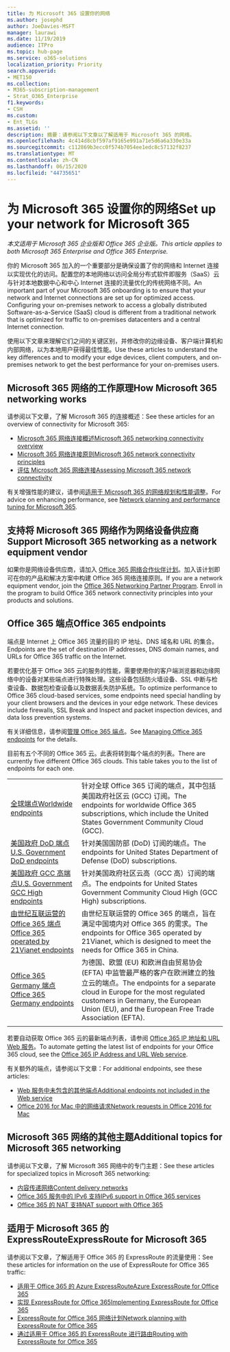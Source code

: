 ```yaml
---
title: 为 Microsoft 365 设置你的网络
ms.author: josephd
author: JoeDavies-MSFT
manager: laurawi
ms.date: 11/19/2019
audience: ITPro
ms.topic: hub-page
ms.service: o365-solutions
localization_priority: Priority
search.appverid:
- MET150
ms.collection:
- M365-subscription-management
- Strat_O365_Enterprise
f1.keywords:
- CSH
ms.custom:
- Ent_TLGs
ms.assetid: ''
description: 摘要：请参阅以下文章以了解适用于 Microsoft 365 的网络。
ms.openlocfilehash: 4c414d8cbf597af9165e991a71e5d6a6a330e33a
ms.sourcegitcommit: c112869b3ecc0f574b7054ee1edc8c57132f8237
ms.translationtype: MT
ms.contentlocale: zh-CN
ms.lasthandoff: 06/15/2020
ms.locfileid: "44735651"
---
```

# <a name="set-up-your-network-for-microsoft-365"></a><span data-ttu-id="bece6-103">为 Microsoft 365 设置你的网络</span><span class="sxs-lookup"><span data-stu-id="bece6-103">Set up your network for Microsoft 365</span></span>

<span data-ttu-id="bece6-104">*本文适用于 Microsoft 365 企业版和 Office 365 企业版。*</span><span class="sxs-lookup"><span data-stu-id="bece6-104">*This article applies to both Microsoft 365 Enterprise and Office 365 Enterprise.*</span></span>

<span data-ttu-id="bece6-p101">你的 Microsoft 365 加入的一个重要部分是确保设置了你的网络和 Internet 连接以实现优化的访问。配置您的本地网络以访问全局分布式软件即服务（SaaS）云与针对本地数据中心和中心 Internet 连接的流量优化的传统网络不同。</span><span class="sxs-lookup"><span data-stu-id="bece6-p101">An important part of your Microsoft 365 onboarding is to ensure that your network and Internet connections are set up for optimized access. Configuring your on-premises network to access a globally distributed Software-as-a-Service (SaaS) cloud is different from a traditional network that is optimized for traffic to on-premises datacenters and a central Internet connection.</span></span> 

<span data-ttu-id="bece6-107">使用以下文章来理解它们之间的关键区别，并修改你的边缘设备、客户端计算机和内部网络，以为本地用户获得最佳性能。</span><span class="sxs-lookup"><span data-stu-id="bece6-107">Use these articles to understand the key differences and to modify your edge devices, client computers, and on-premises network to get the best performance for your on-premises users.</span></span>

## <a name="how-microsoft-365-networking-works"></a><span data-ttu-id="bece6-108">Microsoft 365 网络的工作原理</span><span class="sxs-lookup"><span data-stu-id="bece6-108">How Microsoft 365 networking works</span></span>

<span data-ttu-id="bece6-109">请参阅以下文章，了解 Microsoft 365 的连接概述：</span><span class="sxs-lookup"><span data-stu-id="bece6-109">See these articles for an overview of connectivity for Microsoft 365:</span></span>

- [<span data-ttu-id="bece6-110">Microsoft 365 网络连接概述</span><span class="sxs-lookup"><span data-stu-id="bece6-110">Microsoft 365 networking connectivity overview</span></span>](office-365-networking-overview.md)
- [<span data-ttu-id="bece6-111">Microsoft 365 网络连接原则</span><span class="sxs-lookup"><span data-stu-id="bece6-111">Microsoft 365 network connectivity principles</span></span>](office-365-network-connectivity-principles.md)
- [<span data-ttu-id="bece6-112">评估 Microsoft 365 网络连接</span><span class="sxs-lookup"><span data-stu-id="bece6-112">Assessing Microsoft 365 network connectivity</span></span>](assessing-network-connectivity.md)

<span data-ttu-id="bece6-113">有关增强性能的建议，请参阅[适用于 Microsoft 365 的网络规划和性能调整](network-planning-and-performance.md)。</span><span class="sxs-lookup"><span data-stu-id="bece6-113">For advice on enhancing performance, see [Network planning and performance tuning for Microsoft 365](network-planning-and-performance.md).</span></span>

## <a name="support-microsoft-365-networking-as-a-network-equipment-vendor"></a><span data-ttu-id="bece6-114">支持将 Microsoft 365 网络作为网络设备供应商</span><span class="sxs-lookup"><span data-stu-id="bece6-114">Support Microsoft 365 networking as a network equipment vendor</span></span>

<span data-ttu-id="bece6-p102">如果你是网络设备供应商，请加入 [Office 365 网络合作伙伴计划](office-365-networking-partner-program.md)。加入该计划即可在你的产品和解决方案中构建 Office 365 网络连接原则。</span><span class="sxs-lookup"><span data-stu-id="bece6-p102">If you are a network equipment vendor, join the [Office 365 Networking Partner Program](office-365-networking-partner-program.md). Enroll in the program to build Office 365 network connectivity principles into your products and solutions.</span></span> 

## <a name="office-365-endpoints"></a><span data-ttu-id="bece6-117">Office 365 端点</span><span class="sxs-lookup"><span data-stu-id="bece6-117">Office 365 endpoints</span></span>

<span data-ttu-id="bece6-118">端点是 Internet 上 Office 365 流量的目的 IP 地址、DNS 域名和 URL 的集合。</span><span class="sxs-lookup"><span data-stu-id="bece6-118">Endpoints are the set of destination IP addresses, DNS domain names, and URLs for Office 365 traffic on the Internet.</span></span> 

<span data-ttu-id="bece6-p103">若要优化基于 Office 365 云的服务的性能，需要使用你的客户端浏览器和边缘网络中的设备对某些端点进行特殊处理。这些设备包括防火墙设备、SSL 中断与检查设备、数据包检查设备以及数据丢失防护系统。</span><span class="sxs-lookup"><span data-stu-id="bece6-p103">To optimize performance to Office 365 cloud-based services, some endpoints need special handling by your client browsers and the devices in your edge network. These devices include firewalls, SSL Break and Inspect and packet inspection devices, and data loss prevention systems.</span></span>

<span data-ttu-id="bece6-121">有关详细信息，请参阅[管理 Office 365 端点](managing-office-365-endpoints.md)。</span><span class="sxs-lookup"><span data-stu-id="bece6-121">See [Managing Office 365 endpoints](managing-office-365-endpoints.md) for the details.</span></span>

<span data-ttu-id="bece6-p104">目前有五个不同的 Office 365 云。此表将转到每个端点的列表。</span><span class="sxs-lookup"><span data-stu-id="bece6-p104">There are currently five different Office 365 clouds. This table takes you to the list of endpoints for each one.</span></span>

|||
|:-------|:-----|
| [<span data-ttu-id="bece6-124">全球端点</span><span class="sxs-lookup"><span data-stu-id="bece6-124">Worldwide endpoints</span></span>](urls-and-ip-address-ranges.md) | <span data-ttu-id="bece6-125">针对全球 Office 365 订阅的端点，其中包括美国政府社区云 (GCC) 订阅。</span><span class="sxs-lookup"><span data-stu-id="bece6-125">The endpoints for worldwide Office 365 subscriptions, which include the United States Government Community Cloud (GCC).</span></span> |
| [<span data-ttu-id="bece6-126">美国政府 DoD 端点</span><span class="sxs-lookup"><span data-stu-id="bece6-126">U.S. Government DoD endpoints</span></span>](office-365-u-s-government-dod-endpoints.md) | <span data-ttu-id="bece6-127">针对美国国防部 (DoD) 订阅的端点。</span><span class="sxs-lookup"><span data-stu-id="bece6-127">The endpoints for United States Department of Defense (DoD) subscriptions.</span></span> |
| [<span data-ttu-id="bece6-128">美国政府 GCC 高端点</span><span class="sxs-lookup"><span data-stu-id="bece6-128">U.S. Government GCC High endpoints</span></span>](office-365-u-s-government-gcc-high-endpoints.md) | <span data-ttu-id="bece6-129">针对美国政府社区云高（GCC 高）订阅的端点。</span><span class="sxs-lookup"><span data-stu-id="bece6-129">The endpoints for United States Government Community Cloud High (GCC High) subscriptions.</span></span> |
| [<span data-ttu-id="bece6-130">由世纪互联运营的 Office 365 端点</span><span class="sxs-lookup"><span data-stu-id="bece6-130">Office 365 operated by 21Vianet endpoints</span></span>](urls-and-ip-address-ranges-21vianet.md) | <span data-ttu-id="bece6-131">由世纪互联运营的 Office 365 的端点，旨在满足中国境内对 Office 365 的需求。</span><span class="sxs-lookup"><span data-stu-id="bece6-131">The endpoints for Office 365 operated by 21Vianet, which is designed to meet the needs for Office 365 in China.</span></span> |
| [<span data-ttu-id="bece6-132">Office 365 Germany 端点</span><span class="sxs-lookup"><span data-stu-id="bece6-132">Office 365 Germany endpoints</span></span>](office-365-germany-endpoints.md) | <span data-ttu-id="bece6-133">为德国、欧盟 (EU) 和欧洲自由贸易协会 (EFTA) 中监管最严格的客户在欧洲建立的独立云的端点。</span><span class="sxs-lookup"><span data-stu-id="bece6-133">The endpoints for a separate cloud in Europe for the most regulated customers in Germany, the European Union (EU), and the European Free Trade Association (EFTA).</span></span> |
|||

<span data-ttu-id="bece6-134">若要自动获取 Office 365 云的最新端点列表，请参阅 [Office 365 IP 地址和 URL Web 服务](office-365-ip-web-service.md)。</span><span class="sxs-lookup"><span data-stu-id="bece6-134">To automate getting the latest list of endpoints for your Office 365 cloud, see the [Office 365 IP Address and URL Web service](office-365-ip-web-service.md).</span></span>

<span data-ttu-id="bece6-135">有关额外的端点，请参阅以下文章：</span><span class="sxs-lookup"><span data-stu-id="bece6-135">For additional endpoints, see these articles:</span></span>

- [<span data-ttu-id="bece6-136">Web 服务中未包含的其他端点</span><span class="sxs-lookup"><span data-stu-id="bece6-136">Additional endpoints not included in the Web service</span></span>](additional-office365-ip-addresses-and-urls.md)
- [<span data-ttu-id="bece6-137">Office 2016 for Mac 中的网络请求</span><span class="sxs-lookup"><span data-stu-id="bece6-137">Network requests in Office 2016 for Mac</span></span>](network-requests-in-office-2016-for-mac.md)


## <a name="additional-topics-for-microsoft-365-networking"></a><span data-ttu-id="bece6-138">Microsoft 365 网络的其他主题</span><span class="sxs-lookup"><span data-stu-id="bece6-138">Additional topics for Microsoft 365 networking</span></span>

<span data-ttu-id="bece6-139">请参阅以下文章，了解 Microsoft 365 网络中的专门主题：</span><span class="sxs-lookup"><span data-stu-id="bece6-139">See these articles for specialized topics in Microsoft 365 networking:</span></span>

- [<span data-ttu-id="bece6-140">内容传递网络</span><span class="sxs-lookup"><span data-stu-id="bece6-140">Content delivery networks</span></span>](content-delivery-networks.md)
- [<span data-ttu-id="bece6-141">Office 365 服务中的 IPv6 支持</span><span class="sxs-lookup"><span data-stu-id="bece6-141">IPv6 support in Office 365 services</span></span>](ipv6-support.md)
- [<span data-ttu-id="bece6-142">Office 365 的 NAT 支持</span><span class="sxs-lookup"><span data-stu-id="bece6-142">NAT support with Office 365</span></span>](nat-support-with-office-365.md)

## <a name="expressroute-for-microsoft-365"></a><span data-ttu-id="bece6-143">适用于 Microsoft 365 的 ExpressRoute</span><span class="sxs-lookup"><span data-stu-id="bece6-143">ExpressRoute for Microsoft 365</span></span>

<span data-ttu-id="bece6-144">请参阅以下文章，了解适用于 Office 365 的 ExpressRoute 的流量使用：</span><span class="sxs-lookup"><span data-stu-id="bece6-144">See these articles for information on the use of ExpressRoute for Office 365 traffic:</span></span>

- [<span data-ttu-id="bece6-145">适用于 Office 365 的 Azure ExpressRoute</span><span class="sxs-lookup"><span data-stu-id="bece6-145">Azure ExpressRoute for Office 365</span></span>](azure-expressroute.md)
- [<span data-ttu-id="bece6-146">实现 ExpressRoute for Office 365</span><span class="sxs-lookup"><span data-stu-id="bece6-146">Implementing ExpressRoute for Office 365</span></span>](implementing-expressroute.md)
- [<span data-ttu-id="bece6-147">ExpressRoute for Office 365 网络计划</span><span class="sxs-lookup"><span data-stu-id="bece6-147">Network planning with ExpressRoute for Office 365</span></span>](network-planning-with-expressroute.md)
- [<span data-ttu-id="bece6-148">通过适用于 Office 365 的 ExpressRoute 进行路由</span><span class="sxs-lookup"><span data-stu-id="bece6-148">Routing with ExpressRoute for Office 365</span></span>](routing-with-expressroute.md)
